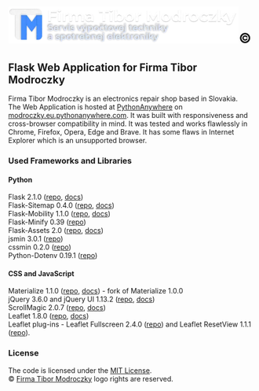 # [![tm_logo](src/static/images/logo_large.webp)](https://modroczky.eu.pythonanywhere.com/)©

## Flask Web Application for Firma Tibor Modroczky

Firma Tibor Modroczky is an electronics repair shop based in Slovakia.\
The Web Application is hosted at [PythonAnywhere](https://eu.pythonanywhere.com/) on [modroczky.eu.pythonanywhere.com](https://modroczky.eu.pythonanywhere.com/). It was built with responsiveness and cross-browser compatibility in mind. It was tested and works flawlessly in Chrome, Firefox, Opera, Edge and Brave. It has some flaws in Internet Explorer which is an unsupported browser.

### Used Frameworks and Libraries

#### Python

Flask 2.1.0 ([repo](https://github.com/pallets/flask), [docs](https://flask.palletsprojects.com/))\
Flask-Sitemap 0.4.0 ([repo](https://github.com/inveniosoftware/flask-sitemap), [docs](http://flask-sitemap.readthedocs.io/))\
Flask-Mobility 1.1.0 ([repo](https://github.com/rehandalal/flask-mobility), [docs](http://flask-mobility.readthedocs.org/))\
Flask-Minify 0.39 ([repo](https://github.com/mrf345/flask_minify))\
Flask-Assets 2.0 ([repo](https://github.com/miracle2k/flask-assets), [docs](https://flask-assets.readthedocs.io/))\
jsmin 3.0.1 ([repo](https://github.com/tikitu/jsmin))\
cssmin 0.2.0 ([repo](https://github.com/zacharyvoase/cssmin))\
Python-Dotenv 0.19.1 ([repo](https://github.com/theskumar/python-dotenv))

#### CSS and JavaScript

Materialize 1.1.0 ([repo](https://github.com/materializecss/materialize), [docs](https://materializecss.github.io/)) - fork of Materialize 1.0.0\
jQuery 3.6.0 and jQuery UI 1.13.2 ([repo](https://github.com/jquery/jquery), [docs](https://api.jquery.com/))\
ScrollMagic 2.0.7 ([repo](https://github.com/janpaepke/ScrollMagic), [docs](http://scrollmagic.io/docs/))\
Leaflet 1.8.0 ([repo](https://github.com/Leaflet/Leaflet), [docs](https://leafletjs.com/reference.html))\
Leaflet plug-ins - Leaflet Fullscreen 2.4.0 ([repo](https://github.com/Leaflet/Leaflet.fullscreen)) and Leaflet ResetView 1.1.1 ([repo](https://github.com/drustack/Leaflet.ResetView)).

### License

The code is licensed under the [MIT License](LICENSE).\
© [Firma Tibor Modroczky](https://modroczky.eu.pythonanywhere.com/) logo rights are reserved.
